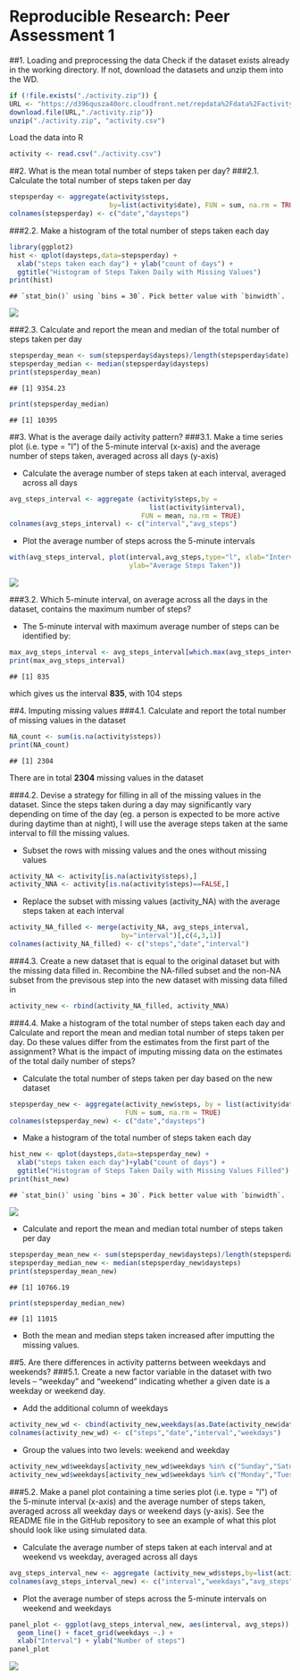 # Reproducible Research: Peer Assessment 1

##1. Loading and preprocessing the data
Check if the dataset exists already in the working directory. If not, download the datasets and unzip them into the WD.

```r
if (!file.exists("./activity.zip")) {
URL <- "https://d396qusza40orc.cloudfront.net/repdata%2Fdata%2Factivity.zip"
download.file(URL,"./activity.zip")}
unzip("./activity.zip", "activity.csv")
```

Load the data into R

```r
activity <- read.csv("./activity.csv")
```

##2. What is the mean total number of steps taken per day?
###2.1. Calculate the total number of steps taken per day

```r
stepsperday <- aggregate(activity$steps,
                         by=list(activity$date), FUN = sum, na.rm = TRUE)
colnames(stepsperday) <- c("date","daysteps")
```

###2.2. Make a histogram of the total number of steps taken each day

```r
library(ggplot2)
hist <- qplot(daysteps,data=stepsperday) +
  xlab("steps taken each day") + ylab("count of days") + 
  ggtitle("Histogram of Steps Taken Daily with Missing Values")
print(hist)
```

```
## `stat_bin()` using `bins = 30`. Pick better value with `binwidth`.
```

![](PA1_template_files/figure-html/unnamed-chunk-4-1.png)<!-- -->

###2.3. Calculate and report the mean and median of the total number of steps taken per day

```r
stepsperday_mean <- sum(stepsperday$daysteps)/length(stepsperday$date)
stepsperday_median <- median(stepsperday$daysteps)
print(stepsperday_mean)
```

```
## [1] 9354.23
```

```r
print(stepsperday_median)
```

```
## [1] 10395
```

##3. What is the average daily activity pattern?
###3.1. Make a time series plot (i.e. type = "l") of the 5-minute interval (x-axis) and the average number of steps taken, averaged across all days (y-axis)
- Calculate the average number of steps taken at each interval, averaged across all days

```r
avg_steps_interval <- aggregate (activity$steps,by = 
                                   list(activity$interval), 
                                 FUN = mean, na.rm = TRUE)
colnames(avg_steps_interval) <- c("interval","avg_steps")
```

- Plot the average number of steps across the 5-minute intervals

```r
with(avg_steps_interval, plot(interval,avg_steps,type="l", xlab="Intervals", 
                              ylab="Average Steps Taken"))
```

![](PA1_template_files/figure-html/unnamed-chunk-7-1.png)<!-- -->

###3.2. Which 5-minute interval, on average across all the days in the dataset, contains the maximum number of steps?
- The 5-minute interval with maximum average number of steps can be identified by:

```r
max_avg_steps_interval <- avg_steps_interval[which.max(avg_steps_interval$avg_steps),1]
print(max_avg_steps_interval)
```

```
## [1] 835
```
  which gives us the interval **835**, with 104 steps

##4. Imputing missing values
###4.1. Calculate and report the total number of missing values in the dataset

```r
NA_count <- sum(is.na(activity$steps))
print(NA_count)
```

```
## [1] 2304
```
There are in total **2304** missing values in the dataset

###4.2. Devise a strategy for filling in all of the missing values in the dataset.
Since the steps taken during a day may significantly vary depending on time of the day (eg. a person is expected to be more active during daytime than at night), I will use the average steps taken at the same interval to fill the missing values.

- Subset the rows with missing values and the ones without missing values

```r
activity_NA <- activity[is.na(activity$steps),]
activity_NNA <- activity[is.na(activity$steps)==FALSE,]
```
- Replace the subset with missing values (activity_NA) with the average steps taken at each interval

```r
activity_NA_filled <- merge(activity_NA, avg_steps_interval, 
                            by="interval")[,c(4,3,1)]
colnames(activity_NA_filled) <- c("steps","date","interval")
```

###4.3. Create a new dataset that is equal to the original dataset but with the missing data filled in.
Recombine the NA-filled subset and the non-NA subset from the previsous step into the new dataset with missing data filled in

```r
activity_new <- rbind(activity_NA_filled, activity_NNA)
```

###4.4. Make a histogram of the total number of steps taken each day and Calculate and report the mean and median total number of steps taken per day. Do these values differ from the estimates from the first part of the assignment? What is the impact of imputing missing data on the estimates of the total daily number of steps?

- Calculate the total number of steps taken per day based on the new dataset

```r
stepsperday_new <- aggregate(activity_new$steps, by = list(activity$date),
                             FUN = sum, na.rm = TRUE)
colnames(stepsperday_new) <- c("date","daysteps")
```

- Make a histogram of the total number of steps taken each day

```r
hist_new <- qplot(daysteps,data=stepsperday_new) + 
  xlab("steps taken each day")+ylab("count of days") + 
  ggtitle("Histogram of Steps Taken Daily with Missing Values Filled")
print(hist_new)
```

```
## `stat_bin()` using `bins = 30`. Pick better value with `binwidth`.
```

![](PA1_template_files/figure-html/unnamed-chunk-14-1.png)<!-- -->

- Calculate and report the mean and median total number of steps taken per day

```r
stepsperday_mean_new <- sum(stepsperday_new$daysteps)/length(stepsperday_new$date)
stepsperday_median_new <- median(stepsperday_new$daysteps)
print(stepsperday_mean_new)
```

```
## [1] 10766.19
```

```r
print(stepsperday_median_new)
```

```
## [1] 11015
```
- Both the mean and median steps taken increased after imputting the missing values.

##5. Are there differences in activity patterns between weekdays and weekends?
###5.1. Create a new factor variable in the dataset with two levels – “weekday” and “weekend” indicating whether a given date is a weekday or weekend day.
- Add the additional column of weekdays

```r
activity_new_wd <- cbind(activity_new,weekdays(as.Date(activity_new$date,"%Y-%m-%d")),stringsAsFactors = FALSE)
colnames(activity_new_wd) <- c("steps","date","interval","weekdays")
```

- Group the values into two levels: weekend and weekday

```r
activity_new_wd$weekdays[activity_new_wd$weekdays %in% c("Sunday","Saturday")] <- "weekend"
activity_new_wd$weekdays[activity_new_wd$weekdays %in% c("Monday","Tuesday","Wednesday","Thursday","Friday")] <- "weekday"
```

###5.2. Make a panel plot containing a time series plot (i.e. type = "l") of the 5-minute interval (x-axis) and the average number of steps taken, averaged across all weekday days or weekend days (y-axis). See the README file in the GitHub repository to see an example of what this plot should look like using simulated data.
- Calculate the average number of steps taken at each interval and at weekend vs weekday, averaged across all days

```r
avg_steps_interval_new <- aggregate (activity_new_wd$steps,by=list(activity_new_wd$interval,activity_new_wd$weekdays), FUN=mean, na.rm=TRUE)
colnames(avg_steps_interval_new) <- c("interval","weekdays","avg_steps")
```

- Plot the average number of steps across the 5-minute intervals on weekend and weekdays

```r
panel_plot <- ggplot(avg_steps_interval_new, aes(interval, avg_steps)) +
  geom_line() + facet_grid(weekdays ~.) + 
  xlab("Interval") + ylab("Number of steps")
panel_plot
```

![](PA1_template_files/figure-html/unnamed-chunk-19-1.png)<!-- -->
